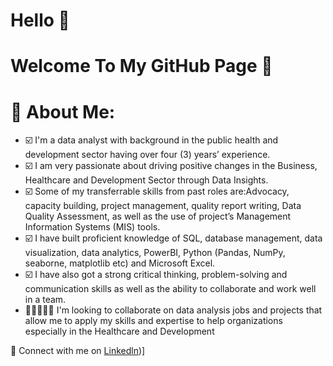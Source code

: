 # Hello 🤗

# Welcome To My GitHub Page 👋 

# 💫 About Me:
- ☑️ I'm a data analyst with background in the public health and development sector having over four (3) years’ experience.
- ☑️ I am very passionate about driving positive changes in the Business, Healthcare and Development Sector through Data Insights.
- ☑️ Some of my transferrable skills from past roles are:Advocacy, capacity building, project management, quality report writing, Data Quality Assessment, as well as the use of project’s Management Information Systems (MIS) tools.
- ☑️ I have built proficient knowledge of SQL, database management, data visualization, data analytics, PowerBI, Python (Pandas, NumPy, seaborne, matplotlib etc) and Microsoft Excel.
- ☑️ I have also got a strong critical thinking, problem-solving and communication skills as well as the ability to collaborate and work well in a team.
- 👩🏻‍🤝‍👨🏽 I'm looking to collaborate on data analysis jobs and projects that allow me to apply my skills and expertise to help organizations especially in the Healthcare and Development


🍭 Connect with me on [Linkedln](https://www.linkedin.com/in/iheoma-emenike))]
<!---

